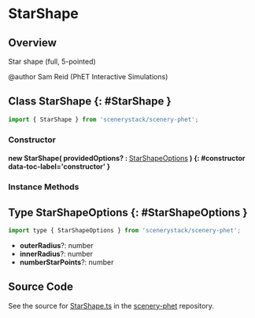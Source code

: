 # StarShape

## Overview

Star shape (full, 5-pointed)

@author Sam Reid (PhET Interactive Simulations)

## Class StarShape {: #StarShape }


```js
import { StarShape } from 'scenerystack/scenery-phet';
```
### Constructor

#### new StarShape( providedOptions? : <span style="font-weight: 400;">[StarShapeOptions](../scenery-phet/StarShape.md#StarShapeOptions)</span> ) {: #constructor data-toc-label='constructor' }

### Instance Methods





## Type StarShapeOptions {: #StarShapeOptions }


```js
import type { StarShapeOptions } from 'scenerystack/scenery-phet';
```
- **outerRadius**?: <span style="color: hsla(calc(var(--md-hue) + 180deg),80%,40%,1);">number</span>
- **innerRadius**?: <span style="color: hsla(calc(var(--md-hue) + 180deg),80%,40%,1);">number</span>
- **numberStarPoints**?: <span style="color: hsla(calc(var(--md-hue) + 180deg),80%,40%,1);">number</span>




## Source Code

See the source for [StarShape.ts](https://github.com/phetsims/scenery-phet/blob/main/js/StarShape.ts) in the [scenery-phet](https://github.com/phetsims/scenery-phet) repository.
